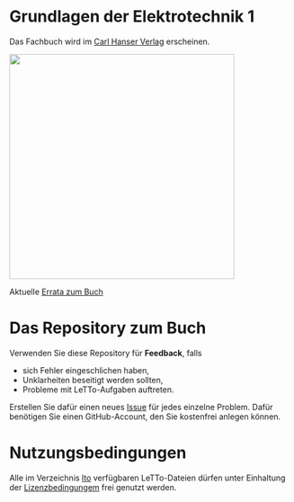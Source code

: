 # Grundlagen der Elektrotechnik 1

Das Fachbuch wird im [Carl Hanser Verlag](https://www.hanser-fachbuch.de/fachbuch/artikel/9783446473768) erscheinen.

<img src="https://files.hanser.de/ARTK/9783446473768/P01/0/2375/278/jpg/100" width="400"/>

Aktuelle [Errata zum Buch](https://github.com/christiankral/Grundlagen-der-Elektrotechnik/blob/main/Errata/Errata-Grundlagen-der-Elektrochnik-1-Auflage-1.pdf)

# Das Repository zum Buch

Verwenden Sie diese Repository für **Feedback**, falls
- sich Fehler eingeschlichen haben,
- Unklarheiten beseitigt werden sollten,
- Probleme mit LeTTo-Aufgaben auftreten.

Erstellen Sie dafür einen neues [Issue](https://github.com/christiankral/Grundlagen-der-Elektrotechnik/issues/new) für jedes einzelne Problem. Dafür benötigen Sie einen GitHub-Account, den Sie kostenfrei anlegen können.

# Nutzungsbedingungen

Alle im Verzeichnis [lto](https://github.com/christiankral/Grundlagen-der-Elektrotechnik/tree/main/lto) verfügbaren LeTTo-Dateien dürfen unter Einhaltung der [Lizenzbedingungem](https://github.com/christiankral/Grundlagen-der-Elektrotechnik/blob/main/lto/LIZENZ.md) frei genutzt werden.
